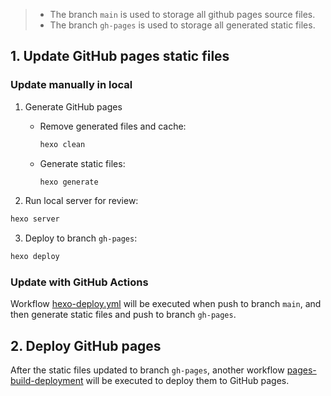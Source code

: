 > - The branch `main` is used to storage all github pages source files.
> - The branch `gh-pages` is used to storage all generated static files.

## 1. Update GitHub pages static files

### **Update manually in local**

1. Generate GitHub pages
    - Remove generated files and cache:
        ```bash
        hexo clean
        ```
    - Generate static files:
        ```bash
        hexo generate
        ```

2. Run local server for review:
```bash
hexo server
```

3. Deploy to branch `gh-pages`:
```bash
hexo deploy
```

### **Update with GitHub Actions**

Workflow [hexo-deploy.yml](.github/workflows/hexo-deploy.yml) will be executed when push to branch `main`, and then generate static files and push to branch `gh-pages`.

## 2. Deploy GitHub pages

After the static files updated to branch `gh-pages`, another workflow [pages-build-deployment](https://github.com/qfzack/qfzack.github.io/actions/workflows/pages/pages-build-deployment) will be executed to deploy them to GitHub pages.
